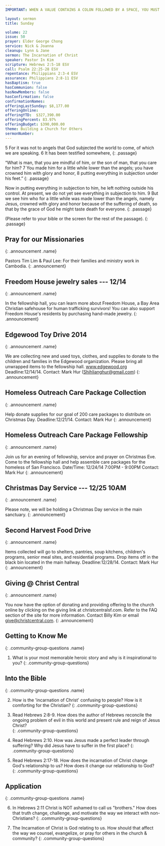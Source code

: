```yaml
---
IMPORTANT: WHEN A VALUE CONTAINS A COLON FOLLOWED BY A SPACE, YOU MUST USE &#58;

layout: sermon
title: Sunday

volume: 22
issue: 50
prayer: Elder George Chong
service: Nick & Joanna
cleanup: Lynn & Jane
sermon: The Incarnation of Christ
speaker: Pastor In Kim
scripture: Hebrews 2:5-18 ESV
call: Psalm 22:25-28 ESV
repentance: Philippians 2:3-4 ESV
assurance: Philippians 2:8-11 ESV
hasBaptism: true
hasCommunion: false
hasNewMembers: false
hasConfirmation: false
confirmationNames: 
offeringLastSunday: $8,177.00
offeringOnline: 
offeringYTD:  $327,390.00
offeringPercent: 83.97%
offeringBudget: $390,000.00
theme: Building a Church for Others
sermonNumber: 
---
```

5 For it was not to angels that God subjected the world to come, of which we are speaking. 6 It has been testified somewhere,
{: .passage}

“What is man, that you are mindful of him,
    or the son of man, that you care for him?
7 You made him for a little while lower than the angels;
    you have crowned him with glory and honor,
8     putting everything in subjection under his feet.”
{: .passage}

Now in putting everything in subjection to him, he left nothing outside his control. At present, we do not yet see everything in subjection to him. 9 But we see him who for a little while was made lower than the angels, namely Jesus, crowned with glory and honor because of the suffering of death, so that by the grace of God he might taste death for everyone.
{: .passage}

(Please refer to your bible or the screen for the rest of the passage).
{: .passage}



## Pray for our Missionaries
{: .announcement .name}

Pastors Tim Lim & Paul Lee: For their families and ministry work in Cambodia.
{: .announcement}

## Freedom House jewelry sales --- 12/14
{: .announcement .name}

In the fellowship hall, you can learn more about Freedom House, a Bay Area Christian safehouse for human trafficking survivors! You can also support Freedom House's residents by purchasing hand-made jewelry. 
{: .announcement}

## Edgewood Toy Drive 2014
{: .announcement .name}

We are collecting new and used toys, clothes, and supplies to donate to the children and families in the Edgewood organization. Please bring all unwrapped items to the fellowship hall. www.edgewood.org Deadline:12/14/14. Contact: Mark Hur (Shihlianghur@gmail.com)
{: .announcement}

## Homeless Outreach Care Package Collection
{: .announcement .name}

Help donate supplies for our goal of 200 care packages to distribute on Christmas Day. Deadline:12/21/14. Contact: Mark Hur
{: .announcement}

## Homeless Outreach Care Package Fellowship
{: .announcement .name}

Join us for an evening of fellowship, service and prayer on Christmas Eve. Come to the fellowship hall and help assemble care packages for the homeless of San Francisco. Date/Time: 12/24/14 7:00PM - 9:00PM Contact: Mark Hur 
{: .announcement}

## Christmas Day Service --- 12/25 10AM
{: .announcement .name}

Please note, we will be holding a Christmas Day service in the main sanctuary.
{: .announcement}

## Second Harvest Food Drive
{: .announcement .name}

Items collected will go to shelters, pantries, soup kitchens, children's programs, senior meal sites, and residential programs. Drop items off in the black bin located in the main hallway. Deadline:12/28/14. Contact: Mark Hur
{: .announcement}

## Giving @ Christ Central
{: .announcement .name}

You now have the option of donating and providing offering to the church online by clicking on the giving link at christcentralsf.com. Refer to the FAQ section of the site for more information. Contact Billy Kim or email give@christcentral.com. 
{: .announcement}

## Getting to Know Me
{: .community-group-questions .name}

1)  What is your most memorable heroic story and why is it inspirational to you? 
{: .community-group-questions}

## Into the Bible
{: .community-group-questions .name}

2) How is the 'incarnation of Christ' confusing to people? How is it comforting for the Christian?
{: .community-group-questions}

3) Read Hebrews 2:8-9. How does the author of Hebrews reconcile the ongoing problem of evil in this world and present rule and reign of Jesus Christ?  
{: .community-group-questions}

4) Read Hebrews 2:10. How was Jesus made a perfect leader through suffering? Why did Jesus have to suffer in the first place? 
{: .community-group-questions}

5) Read Hebrews 2:17-18. How does the incarnation of Christ change God's relationship to us? How does it change our relationship to God?  
{: .community-group-questions}

## Application
{: .community-group-questions .name}

6) In Hebrews 2:11 Christ is NOT ashamed to call us "brothers." How does that truth change, challenge, and motivate the way we interact with non-Christians? 
{: .community-group-questions}

7) The Incarnation of Christ is God relating to us. How should that affect the way we counsel, evangelize, or pray for others in the church & community? 
{: .community-group-questions}


